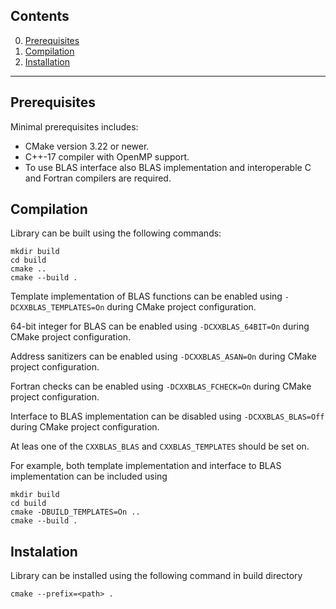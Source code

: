 ## Contents

0. [Prerequisites](#prereq)
1. [Compilation](#compilation)
2. [Installation](#install)
____

## Prerequisites

Minimal prerequisites includes:
- CMake version 3.22 or newer.
- C++-17 compiler with OpenMP support.
- To use BLAS interface also BLAS implementation and interoperable C and Fortran compilers are required.

## Compilation


Library can be built using the following commands:
```
mkdir build
cd build
cmake ..
cmake --build .
```

Template implementation of BLAS functions can be enabled using `-DCXXBLAS_TEMPLATES=On` during CMake project configuration.

64-bit integer for BLAS can be enabled using `-DCXXBLAS_64BIT=On` during CMake project configuration.

Address sanitizers can be enabled using `-DCXXBLAS_ASAN=On` during CMake project configuration.

Fortran checks can be enabled using `-DCXXBLAS_FCHECK=On` during CMake project configuration.

Interface to BLAS implementation can be disabled using `-DCXXBLAS_BLAS=Off` during CMake project configuration.

At leas one of the `CXXBLAS_BLAS` and `CXXBLAS_TEMPLATES` should be set on.

For example, both template implementation and interface to BLAS implementation can be included using
```
mkdir build
cd build
cmake -DBUILD_TEMPLATES=On ..
cmake --build .
```

## Instalation
Library can be installed using the following command in build directory
```
cmake --prefix=<path> .
```
